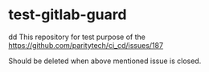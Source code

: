# test-gitlab-guard
dd
This repository for test purpose of the  https://github.com/paritytech/ci_cd/issues/187

Should be deleted when above mentioned issue is closed.


